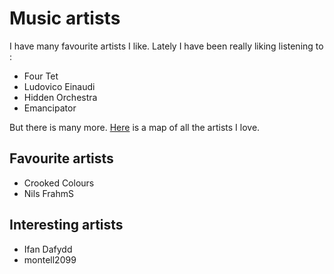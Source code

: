 # Music artists
I have many favourite artists I like. Lately I have been really liking listening to : 
- Four Tet
- Ludovico Einaudi
- Hidden Orchestra
- Emancipator 

But there is many more. [Here](https://my.mindnode.com/t9622zX2emWC3HxLNkFebMzuxWoF8PGH2MLjREpy) is a map of all the artists I love.

## Favourite artists
- Crooked Colours
- Nils FrahmS

## Interesting artists
- Ifan Dafydd
- montell2099